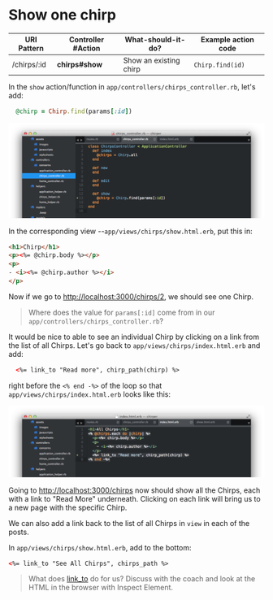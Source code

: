 # Show one chirp

| URI Pattern | Controller #Action | What-should-it-do? | Example action code |
| -- | -- | -- | -- |
| /chirps/:id | **chirps#show** | Show an existing chirp |  `Chirp.find(id)` |

In the `show` action/function in  `app/controllers/chirps_controller.rb`, let's add:

```rb
  @chirp = Chirp.find(params[:id])
```
![](../images/sublime_controller_show.png)


In the corresponding view --`app/views/chirps/show.html.erb`, put this in:

```html
<h1>Chirp</h1>
<p><%= @chirp.body %></p>
<p>
- <i><%= @chirp.author %></i>
</p>
```

Now if we go to [http://localhost:3000/chirps/2](http://localhost:3000/chirps/2),
we should see one Chirp.

> Where does the value for `params[:id]` come from in our `app/controllers/chirps_controller.rb`?

It would be nice to able to see an individual Chirp by clicking on a link from the list of all Chirps.  Let's go back to `app/views/chirps/index.html.erb` and add:

```html
  <%= link_to "Read more", chirp_path(chirp) %>
```
right before the `<% end -%>` of the loop so that `app/views/chirps/index.html.erb` looks like this:

![](../images/sublime_link_to.png)

Going to [http://localhost:3000/chirps](http://localhost:3000/chirps) now should show all the Chirps, each with a link to "Read More" underneath.  Clicking on each link will bring us to a new page with the specific Chirp.

We can also add a link back to the list of all Chirps in `view` in each of the posts.

In `app/views/chirps/show.html.erb`, add to the bottom:

```html
<%= link_to "See All Chirps", chirps_path %>
```

> What does [link_to](http://api.rubyonrails.org/classes/ActionView/Helpers/UrlHelper.html)  do for us?  Discuss with the coach and look at the HTML in the browser with Inspect Element.

<!-- TODO: if there is time, include screenshots of doing inspect element.  Otherwise, assume the coach will help them with that. -->


